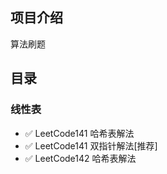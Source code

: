 ## 项目介绍

算法刷题

## 目录

### 线性表

- :white_check_mark: LeetCode141 哈希表解法
- :white_check_mark: LeetCode141 双指针解法[推荐]
- :white_check_mark: LeetCode142 哈希表解法